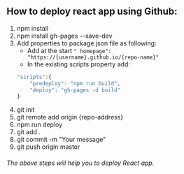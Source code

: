 ## How to deploy react app using Github:

1. npm install
2. npm install gh-pages --save-dev
3. Add properties to package.json file as following:
    * Add at the start ```" homepage": "https://{username}.github.io/{repo-name}" ```
    * In the existing scripts property add:
    ```js
    "scripts":{
        "predeploy": "npm run build",
        "deploy": "gh-pages -d build"
    }
    ```
4. git init
5. git remote add origin {repo-address}
6. npm run deploy
7. git add .
8. git commit -m "Your message"
9. git push origin master

###### The above steps will help you to deploy React app.
